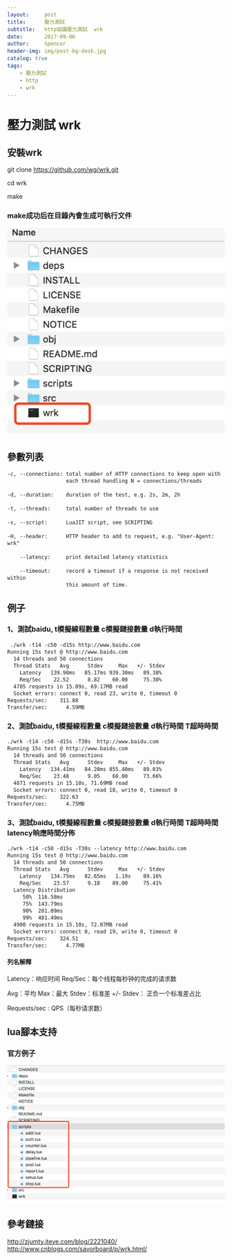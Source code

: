 ```yaml
---
layout:     post
title:      壓力測試 
subtitle:   http協議壓力測試  wrk
date:       2017-09-06
author:     Spencer
header-img: img/post-bg-desk.jpg
catalog: true
tags:
    - 壓力測試 
    - http
    - wrk
---
```


# 壓力測試 wrk
## 安裝wrk
git clone https://github.com/wg/wrk.git

cd wrk

make

### make成功后在目錄內會生成可執行文件
![](../resource/15046637547459.jpg)

## 參數列表
```shell
-c, --connections: total number of HTTP connections to keep open with
                   each thread handling N = connections/threads

-d, --duration:    duration of the test, e.g. 2s, 2m, 2h

-t, --threads:     total number of threads to use

-s, --script:      LuaJIT script, see SCRIPTING

-H, --header:      HTTP header to add to request, e.g. "User-Agent: wrk"

    --latency:     print detailed latency statistics

    --timeout:     record a timeout if a response is not received within
                   this amount of time.
```

## 例子 
### 1、測試baidu, t模擬線程數量 c模擬鏈接數量 d執行時間
```sheel
 ./wrk -t14 -c50 -d15s http://www.baidu.com
Running 15s test @ http://www.baidu.com
  14 threads and 50 connections
  Thread Stats   Avg      Stdev     Max   +/- Stdev
    Latency   139.90ms   85.17ms 939.30ms   89.38%
    Req/Sec    22.52      8.82    60.00     75.30%
  4705 requests in 15.09s, 69.17MB read
  Socket errors: connect 0, read 23, write 0, timeout 0
Requests/sec:    311.88
Transfer/sec:      4.59MB
```

### 2、測試baidu, t模擬線程數量 c模擬鏈接數量 d執行時間 T超時時間
```shell
./wrk -t14 -c50 -d15s -T30s  http://www.baidu.com
Running 15s test @ http://www.baidu.com
  14 threads and 50 connections
  Thread Stats   Avg      Stdev     Max   +/- Stdev
    Latency   134.41ms   84.20ms 855.40ms   89.03%
    Req/Sec    23.48      9.05    60.00     73.66%
  4871 requests in 15.10s, 71.69MB read
  Socket errors: connect 0, read 18, write 0, timeout 0
Requests/sec:    322.63
Transfer/sec:      4.75MB
```

### 3、測試baidu, t模擬線程數量 c模擬鏈接數量 d執行時間 T超時時間 latency晌應時間分佈
```shell
./wrk -t14 -c50 -d15s -T30s --latency http://www.baidu.com
Running 15s test @ http://www.baidu.com
  14 threads and 50 connections
  Thread Stats   Avg      Stdev     Max   +/- Stdev
    Latency   134.75ms   82.65ms   1.19s    89.16%
    Req/Sec    23.57      9.18    89.00     75.41%
  Latency Distribution
     50%  116.58ms
     75%  143.79ms
     90%  201.09ms
     99%  481.49ms
  4900 requests in 15.10s, 72.07MB read
  Socket errors: connect 0, read 19, write 0, timeout 0
Requests/sec:    324.51
Transfer/sec:      4.77MB
```

#### 列名解釋
Latency：响应时间
Req/Sec：每个线程每秒钟的完成的请求数

Avg：平均
Max：最大
Stdev：标准差
+/- Stdev： 正负一个标准差占比

Requests/sec : QPS（每秒请求数）


## lua腳本支持
### 官方例子
![](../resource/15046653292451.jpg)

## 參考鏈接
<http://zjumty.iteye.com/blog/2221040/>
<http://www.cnblogs.com/savorboard/p/wrk.html/>

